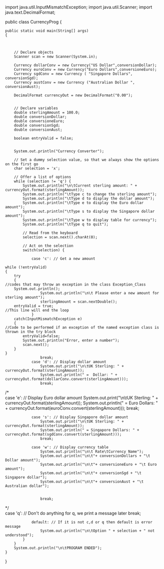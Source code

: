 
import java.util.InputMismatchException;
import java.util.Scanner;
import java.text.DecimalFormat;

public class CurrencyProg {

    public static void main(String[] args)
    {
	

			
		// Declare objects
		Scanner scan = new Scanner(System.in);
		
		Currency dollarConv = new Currency("US Dollar",conversionDollar);
		Currency euroConv = new Currency("Euro Dollars",conversioneEuro);
		Currency sgdConv = new Currency ( "Singapore Dollars", conversionSgd);
		Currency austConv = new Currency ("Australian Dollar ", conversionAust);	
		
		DecimalFormat currencyOut = new DecimalFormat("0.00");
		
		
		// Declare variables
		double sterlingAmount = 100.0;
		double conversionDollar;
		double conversioneEuro;
		double conversionSgd;
		double conversionAust;

		boolean entryValid = false;
		
		
		System.out.println("Currency Converter");

		// Set a dummy selection value, so that we always show the options on the first go
		char selection = 'x';
		
		// Offer a list of options
		while (selection != 'q') { 
			System.out.println("\n\tCurrent sterling amount: " + currencyOut.format(sterlingAmount));
			System.out.println("\tType c to change the sterling amount");
			System.out.println("\tType d to display the dollar amount");
			System.out.println("\tType e to display the Euro dollar amount");
			System.out.println("\tType s to display the Singapore dollar amount");
			System.out.println("\tType w to display table for currency");
			System.out.println("\tType q to quit");
			
			// Read from the keyboard
			selection = scan.next().charAt(0);

			// Act on the selection
			switch(selection) {

				case 'c': // Get a new amount
					
	while (!entryValid)
	{
		try																				
		{																													//codes that may throw an exception in the class Exception_Class
		System.out.println();
					System.out.println("\n\t Please enter a new amount for sterling amount");
					sterlingAmount = scan.nextDouble();
		entryValid = true;																									//This line will end the loop
				}
		catch(InputMismatchException e)														
		{																													//Code to be performed if an exception of the named exception class is thrown in the try block
			entryValid=false;
			System.out.println("Error, enter a number"); 
			scan.next();
		}	
	}
					break;
				case 'd': // Display dollar amount
					System.out.print("\n\tUK Sterling: " + currencyOut.format(sterlingAmount));
					System.out.println(" =  Dollar: " + currencyOut.format(dollarConv.convert(sterlingAmount)));
					break;		
/*			
				case 'e': // Display Euro dollar amount
					System.out.print("\n\tUK Sterling: " + currencyOut.format(sterlingAmount));
					System.out.println(" = Euro Dollars: " + currencyOut.format(euroConv.convert(sterlingAmount)));
					break;
			
				case 's': // Display Singapore dollar amount
					System.out.print("\n\tUK Sterling: " + currencyOut.format(sterlingAmount));
					System.out.println(" = Singapore Dollars: " + currencyOut.format(sgdConv.convert(sterlingAmount)));
					break;
			
				case 'w': // Display currency table
					System.out.println("\n\t Rate\tCurrency Name");
					System.out.println("\n\t"+ conversionDollars + "\t Dollar amount");
					System.out.println("\n\t"+ conversioneEuro + "\t Euro amount");
					System.out.println("\n\t"+ conversionSgd + "\t Singapore dollar");
					System.out.println("\n\t"+ conversionAust + "\t Australian dollar");
			
			
					break;
			
*/					
				case 'q': // Don't do anything for q, we print a message later
					break;
					
				default: // If it is not c,d or q then default is error message
					System.out.println("\n\tOption " + selection + " not understood");
			}
		}
		System.out.println("\n\tPROGRAM ENDED");
	}
}
